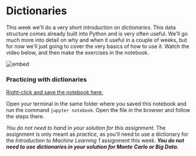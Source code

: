 
# Dictionaries

This week we'll do a very short introduction on *dictionaries*. This
data structure comes already built into Python and is very often useful. We'll
go much more into detail on why and when it useful in a couple of weeks, but
for now we'll just going to cover the very basics of how to use it. Watch the
video below, and then make the exercises in the notebook.

![embed](https://player.vimeo.com/video/511670646)

### Practicing with dictionaries

[Right-click and save the notebook here.](../data/dictionaries.ipynb)

Open your terminal in the same folder where you saved this notebook and run the
command `jupyter notebook`. Open the file in the browser and follow the steps
there.

*You do not need to hand in your solution for this assignment.* The assignment
is only meant as _practice_, as you'll need to use a dictionary for the
*Introduction to Machine Learning 1* assignment this week. _**You do not need to use dictionaries in your solution for Monte Carlo or Big Data.**_
